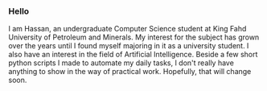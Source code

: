 ### Hello

I am Hassan, an undergraduate Computer Science student at King Fahd University of Petroleum and Minerals. My interest for the subject has grown over the years until I found myself majoring in it as a university student. I also have an interest in the field of Artificial Intelligence. Beside a few short python scripts I made to automate my daily tasks, I don't really have anything to show in the way of practical work. Hopefully, that will change soon.
